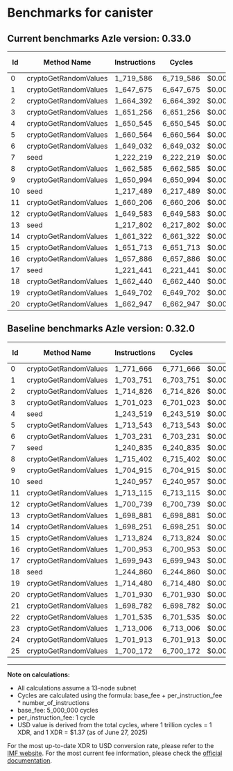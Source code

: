 # Benchmarks for canister

## Current benchmarks Azle version: 0.33.0

| Id  | Method Name           | Instructions | Cycles    | USD           | USD/Million Calls | Change                              |
| --- | --------------------- | ------------ | --------- | ------------- | ----------------- | ----------------------------------- |
| 0   | cryptoGetRandomValues | 1_719_586    | 6_719_586 | $0.0000092058 | $9.20             | <font color="green">-52_080</font>  |
| 1   | cryptoGetRandomValues | 1_647_675    | 6_647_675 | $0.0000091073 | $9.10             | <font color="green">-56_076</font>  |
| 2   | cryptoGetRandomValues | 1_664_392    | 6_664_392 | $0.0000091302 | $9.13             | <font color="green">-50_434</font>  |
| 3   | cryptoGetRandomValues | 1_651_256    | 6_651_256 | $0.0000091122 | $9.11             | <font color="green">-49_767</font>  |
| 4   | cryptoGetRandomValues | 1_650_545    | 6_650_545 | $0.0000091112 | $9.11             | <font color="red">+407_026</font>   |
| 5   | cryptoGetRandomValues | 1_660_564    | 6_660_564 | $0.0000091250 | $9.12             | <font color="green">-52_979</font>  |
| 6   | cryptoGetRandomValues | 1_649_032    | 6_649_032 | $0.0000091092 | $9.10             | <font color="green">-54_199</font>  |
| 7   | seed                  | 1_222_219    | 6_222_219 | $0.0000085244 | $8.52             | <font color="green">-18_616</font>  |
| 8   | cryptoGetRandomValues | 1_662_585    | 6_662_585 | $0.0000091277 | $9.12             | <font color="green">-52_817</font>  |
| 9   | cryptoGetRandomValues | 1_650_994    | 6_650_994 | $0.0000091119 | $9.11             | <font color="green">-53_921</font>  |
| 10  | seed                  | 1_217_489    | 6_217_489 | $0.0000085180 | $8.51             | <font color="green">-23_468</font>  |
| 11  | cryptoGetRandomValues | 1_660_206    | 6_660_206 | $0.0000091245 | $9.12             | <font color="green">-52_909</font>  |
| 12  | cryptoGetRandomValues | 1_649_583    | 6_649_583 | $0.0000091099 | $9.10             | <font color="green">-51_156</font>  |
| 13  | seed                  | 1_217_802    | 6_217_802 | $0.0000085184 | $8.51             | <font color="green">-481_079</font> |
| 14  | cryptoGetRandomValues | 1_661_322    | 6_661_322 | $0.0000091260 | $9.12             | <font color="green">-36_929</font>  |
| 15  | cryptoGetRandomValues | 1_651_713    | 6_651_713 | $0.0000091128 | $9.11             | <font color="green">-62_111</font>  |
| 16  | cryptoGetRandomValues | 1_657_886    | 6_657_886 | $0.0000091213 | $9.12             | <font color="green">-43_067</font>  |
| 17  | seed                  | 1_221_441    | 6_221_441 | $0.0000085234 | $8.52             | <font color="green">-478_502</font> |
| 18  | cryptoGetRandomValues | 1_662_440    | 6_662_440 | $0.0000091275 | $9.12             | <font color="red">+417_580</font>   |
| 19  | cryptoGetRandomValues | 1_649_702    | 6_649_702 | $0.0000091101 | $9.11             | <font color="green">-64_778</font>  |
| 20  | cryptoGetRandomValues | 1_662_947    | 6_662_947 | $0.0000091282 | $9.12             | <font color="green">-38_983</font>  |

## Baseline benchmarks Azle version: 0.32.0

| Id  | Method Name           | Instructions | Cycles    | USD           | USD/Million Calls |
| --- | --------------------- | ------------ | --------- | ------------- | ----------------- |
| 0   | cryptoGetRandomValues | 1_771_666    | 6_771_666 | $0.0000092772 | $9.27             |
| 1   | cryptoGetRandomValues | 1_703_751    | 6_703_751 | $0.0000091841 | $9.18             |
| 2   | cryptoGetRandomValues | 1_714_826    | 6_714_826 | $0.0000091993 | $9.19             |
| 3   | cryptoGetRandomValues | 1_701_023    | 6_701_023 | $0.0000091804 | $9.18             |
| 4   | seed                  | 1_243_519    | 6_243_519 | $0.0000085536 | $8.55             |
| 5   | cryptoGetRandomValues | 1_713_543    | 6_713_543 | $0.0000091976 | $9.19             |
| 6   | cryptoGetRandomValues | 1_703_231    | 6_703_231 | $0.0000091834 | $9.18             |
| 7   | seed                  | 1_240_835    | 6_240_835 | $0.0000085499 | $8.54             |
| 8   | cryptoGetRandomValues | 1_715_402    | 6_715_402 | $0.0000092001 | $9.20             |
| 9   | cryptoGetRandomValues | 1_704_915    | 6_704_915 | $0.0000091857 | $9.18             |
| 10  | seed                  | 1_240_957    | 6_240_957 | $0.0000085501 | $8.55             |
| 11  | cryptoGetRandomValues | 1_713_115    | 6_713_115 | $0.0000091970 | $9.19             |
| 12  | cryptoGetRandomValues | 1_700_739    | 6_700_739 | $0.0000091800 | $9.18             |
| 13  | cryptoGetRandomValues | 1_698_881    | 6_698_881 | $0.0000091775 | $9.17             |
| 14  | cryptoGetRandomValues | 1_698_251    | 6_698_251 | $0.0000091766 | $9.17             |
| 15  | cryptoGetRandomValues | 1_713_824    | 6_713_824 | $0.0000091979 | $9.19             |
| 16  | cryptoGetRandomValues | 1_700_953    | 6_700_953 | $0.0000091803 | $9.18             |
| 17  | cryptoGetRandomValues | 1_699_943    | 6_699_943 | $0.0000091789 | $9.17             |
| 18  | seed                  | 1_244_860    | 6_244_860 | $0.0000085555 | $8.55             |
| 19  | cryptoGetRandomValues | 1_714_480    | 6_714_480 | $0.0000091988 | $9.19             |
| 20  | cryptoGetRandomValues | 1_701_930    | 6_701_930 | $0.0000091816 | $9.18             |
| 21  | cryptoGetRandomValues | 1_698_782    | 6_698_782 | $0.0000091773 | $9.17             |
| 22  | cryptoGetRandomValues | 1_701_535    | 6_701_535 | $0.0000091811 | $9.18             |
| 23  | cryptoGetRandomValues | 1_713_006    | 6_713_006 | $0.0000091968 | $9.19             |
| 24  | cryptoGetRandomValues | 1_701_913    | 6_701_913 | $0.0000091816 | $9.18             |
| 25  | cryptoGetRandomValues | 1_700_172    | 6_700_172 | $0.0000091792 | $9.17             |

---

**Note on calculations:**

- All calculations assume a 13-node subnet
- Cycles are calculated using the formula: base_fee + per_instruction_fee \* number_of_instructions
- base_fee: 5_000_000 cycles
- per_instruction_fee: 1 cycle
- USD value is derived from the total cycles, where 1 trillion cycles = 1 XDR, and 1 XDR = $1.37 (as of June 27, 2025)

For the most up-to-date XDR to USD conversion rate, please refer to the [IMF website](https://www.imf.org/external/np/fin/data/rms_sdrv.aspx).
For the most current fee information, please check the [official documentation](https://internetcomputer.org/docs/references/cycles-cost-formulas).
